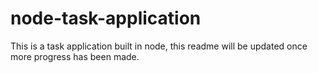 # node-task-application

This is a task application built in node, this readme will be updated once more progress has been made.